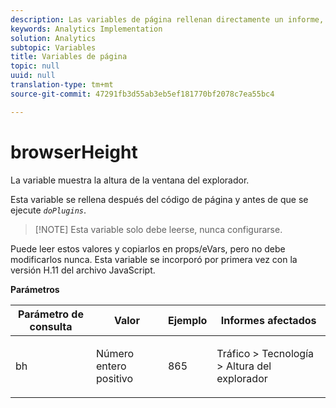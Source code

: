 ```yaml
---
description: Las variables de página rellenan directamente un informe, como pageName, Props de lista, Variables de lista, etc.
keywords: Analytics Implementation
solution: Analytics
subtopic: Variables
title: Variables de página
topic: null
uuid: null
translation-type: tm+mt
source-git-commit: 47291fb3d55ab3eb5ef181770bf2078c7ea55bc4

---
```



# browserHeight

La variable muestra la altura de la ventana del explorador.


<!-- 
browserheight.xml
-->

Esta variable se rellena después del código de página y antes de que se ejecute *`doPlugins`*.

> [!NOTE] Esta variable solo debe leerse, nunca configurarse.

Puede leer estos valores y copiarlos en props/eVars, pero no debe modificarlos nunca. Esta variable se incorporó por primera vez con la versión H.11 del archivo JavaScript.

**Parámetros**

<table id="table_94598A2204CF42FF9DD14D353D5C0468"> 
 <thead> 
  <tr> 
   <th class="entry"> Parámetro de consulta </th> 
   <th class="entry"> Valor </th> 
   <th class="entry"> Ejemplo </th> 
   <th class="entry"> Informes afectados </th> 
  </tr> 
 </thead>
 <tbody> 
  <tr> 
   <td> <p>bh </p> </td> 
   <td> <p>Número entero positivo </p> </td> 
   <td> <p>865 </p> </td> 
   <td> <p>Tráfico &gt; Tecnología &gt; Altura del explorador </p> </td> 
  </tr> 
 </tbody> 
</table>

